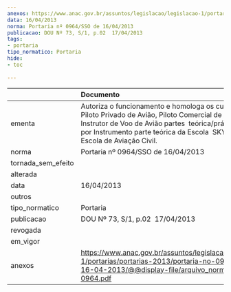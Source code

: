 ```yaml
---
anexos: https://www.anac.gov.br/assuntos/legislacao/legislacao-1/portarias/portarias-2013/portaria-no-0964-sso-de-16-04-2013/@@display-file/arquivo_norma/PA2013-0964.pdf
data: 16/04/2013
norma: Portaria nº 0964/SSO de 16/04/2013
publicacao: DOU Nº 73, S/1, p.02  17/04/2013
tags:
- portaria
tipo_normatico: Portaria
hide: 
- toc 
 
---
```


|                    | Documento                                                                                                                                                                                                                                |
|:-------------------|:-----------------------------------------------------------------------------------------------------------------------------------------------------------------------------------------------------------------------------------------|
| ementa             | Autoriza o funcionamento e homologa os cursos de Piloto Privado de Avião, Piloto Comercial de Avião, Instrutor de Voo de Avião partes  teórica/prática e Voo por Instrumento parte teórica da Escola  SKY PRIME Escola de Aviação Civil. |
| norma              | Portaria nº 0964/SSO de 16/04/2013                                                                                                                                                                                                       |
| tornada_sem_efeito |                                                                                                                                                                                                                                          |
| alterada           |                                                                                                                                                                                                                                          |
| data               | 16/04/2013                                                                                                                                                                                                                               |
| outros             |                                                                                                                                                                                                                                          |
| tipo_normatico     | Portaria                                                                                                                                                                                                                                 |
| publicacao         | DOU Nº 73, S/1, p.02  17/04/2013                                                                                                                                                                                                         |
| revogada           |                                                                                                                                                                                                                                          |
| em_vigor           |                                                                                                                                                                                                                                          |
| anexos             | https://www.anac.gov.br/assuntos/legislacao/legislacao-1/portarias/portarias-2013/portaria-no-0964-sso-de-16-04-2013/@@display-file/arquivo_norma/PA2013-0964.pdf                                                                        |